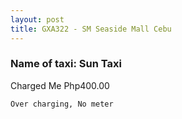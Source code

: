 ```yaml
---
layout: post
title: GXA322 - SM Seaside Mall Cebu 
---
```


### Name of taxi: Sun Taxi 

Charged Me Php400.00

```Over charging, No meter```

